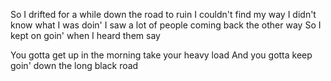 So I drifted for a while down the road to ruin
I couldn't find my way I didn't know what I was doin'
I saw a lot of people coming back the other way
So I kept on goin' when I heard them say

You gotta get up in the morning take your heavy load
And you gotta keep goin' down the long black road
